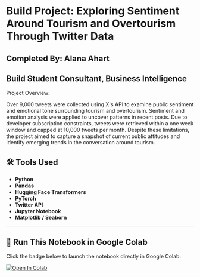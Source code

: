 # Build Project: Exploring Sentiment Around Tourism and Overtourism Through Twitter Data
## Completed By: Alana Ahart
## Build Student Consultant, Business Intelligence 

Project Overview:

Over 9,000 tweets were collected using X's API to examine public sentiment and emotional tone surrounding tourism and overtourism. Sentiment and emotion analysis were applied to uncover patterns in recent posts. Due to developer subscription constraints, tweets were retrieved within a one week window and capped at 10,000 tweets per month. Despite these limitations, the project aimed to capture a snapshot of current public attitudes and identify emerging trends in the conversation around tourism.

## 🛠️ Tools Used

- **Python**
- **Pandas**
- **Hugging Face Transformers**
- **PyTorch**
- **Twitter API**
- **Jupyter Notebook**
- **Matplotlib / Seaborn** 


---

## 🚀 Run This Notebook in Google Colab

Click the badge below to launch the notebook directly in Google Colab:

[![Open In Colab](https://colab.research.google.com/assets/colab-badge.svg)](https://colab.research.google.com/github/alanaahart/Build-Project-Tweet-Lens/blob/main/Build%20Project_Twitter_Ahart_Alana(1).ipynb)



